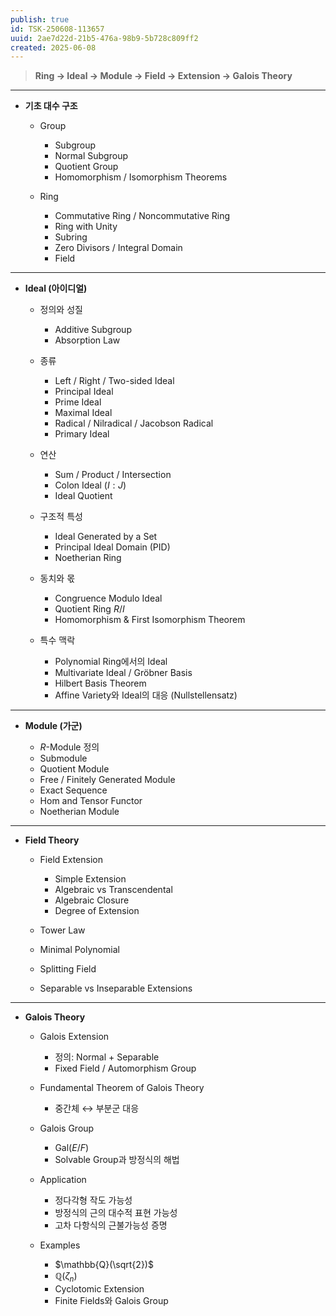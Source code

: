 ```yaml
---
publish: true
id: TSK-250608-113657
uuid: 2ae7d22d-21b5-476a-98b9-5b728c809ff2
created: 2025-06-08
---
```


> **Ring → Ideal → Module → Field → Extension → Galois Theory**

---

* **기초 대수 구조**

  * Group

    * Subgroup
    * Normal Subgroup
    * Quotient Group
    * Homomorphism / Isomorphism Theorems
  * Ring

    * Commutative Ring / Noncommutative Ring
    * Ring with Unity
    * Subring
    * Zero Divisors / Integral Domain
    * Field

---

* **Ideal (아이디얼)**

  * 정의와 성질

    * Additive Subgroup
    * Absorption Law
  * 종류

    * Left / Right / Two-sided Ideal
    * Principal Ideal
    * Prime Ideal
    * Maximal Ideal
    * Radical / Nilradical / Jacobson Radical
    * Primary Ideal
  * 연산

    * Sum / Product / Intersection
    * Colon Ideal $(I : J)$
    * Ideal Quotient
  * 구조적 특성

    * Ideal Generated by a Set
    * Principal Ideal Domain (PID)
    * Noetherian Ring
  * 동치와 몫

    * Congruence Modulo Ideal
    * Quotient Ring $R/I$
    * Homomorphism & First Isomorphism Theorem
  * 특수 맥락

    * Polynomial Ring에서의 Ideal
    * Multivariate Ideal / Gröbner Basis
    * Hilbert Basis Theorem
    * Affine Variety와 Ideal의 대응 (Nullstellensatz)

---

* **Module (가군)**

  * $R$-Module 정의
  * Submodule
  * Quotient Module
  * Free / Finitely Generated Module
  * Exact Sequence
  * Hom and Tensor Functor
  * Noetherian Module

---

* **Field Theory**

  * Field Extension

    * Simple Extension
    * Algebraic vs Transcendental
    * Algebraic Closure
    * Degree of Extension
  * Tower Law
  * Minimal Polynomial
  * Splitting Field
  * Separable vs Inseparable Extensions

---

* **Galois Theory**

  * Galois Extension

    * 정의: Normal + Separable
    * Fixed Field / Automorphism Group
  * Fundamental Theorem of Galois Theory

    * 중간체 ↔ 부분군 대응
  * Galois Group

    * $\text{Gal}(E/F)$
    * Solvable Group과 방정식의 해법
  * Application

    * 정다각형 작도 가능성
    * 방정식의 근의 대수적 표현 가능성
    * 고차 다항식의 근불가능성 증명
  * Examples

    * $\mathbb{Q}(\sqrt{2})$
    * $\mathbb{Q}(\zeta_n)$
    * Cyclotomic Extension
    * Finite Fields와 Galois Group


